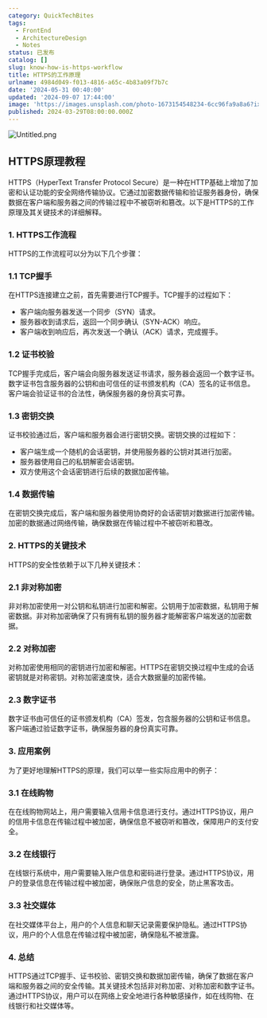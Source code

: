 ```yaml
---
category: QuickTechBites
tags:
  - FrontEnd
  - ArchitectureDesign
  - Notes
status: 已发布
catalog: []
slug: know-how-is-https-workflow
title: HTTPS的工作原理
urlname: 4984d049-f013-4816-a65c-4b83a09f7b7c
date: '2024-05-31 00:40:00'
updated: '2024-09-07 17:44:00'
image: 'https://images.unsplash.com/photo-1673154548234-6cc96fa9a8a6?ixlib=rb-4.0.3&q=85&fm=jpg&crop=entropy&cs=srgb'
published: 2024-03-29T08:00:00.000Z
---
```


![Untitled.png](https://prod-files-secure.s3.us-west-2.amazonaws.com/5d24fe63-e567-4804-86f9-9fdc62e13082/2950c759-0255-4c0a-becc-122aae8c82c0/Untitled.png?X-Amz-Algorithm=AWS4-HMAC-SHA256&X-Amz-Content-Sha256=UNSIGNED-PAYLOAD&X-Amz-Credential=ASIAZI2LB4663PKIGEI5%2F20250309%2Fus-west-2%2Fs3%2Faws4_request&X-Amz-Date=20250309T053217Z&X-Amz-Expires=3600&X-Amz-Security-Token=IQoJb3JpZ2luX2VjECUaCXVzLXdlc3QtMiJHMEUCIHkX54oFEuJqsuZvgXSfJ56gJidMH8xRCmdDoUoHxPH2AiEA823V%2FqYoIDYT4VheMwba6ljR8uZo9Ik0ECcd2RBKXFcq%2FwMIbhAAGgw2Mzc0MjMxODM4MDUiDAZKO0o4lrrwogNl0CrcA62tGc%2BF20r62SbG9wKT0pUS8Ljg%2BwS35WD8lJ%2BkVXEU1EYRVInw1%2FauLjOd3YWqPIquK8T%2FaHvSTYwC8jc8pwFcVl%2BxOZ8LvbuJXA7WFeIXfdvoQz5wTuAhmozRqyFieZuvjAlNTV%2Bujkz047v%2ByB%2BSdUvsbnsrrdffr6DlscQzr32pl9MRwSwtJrapJuJ8w0%2B9n8Dct0j%2FJlku9hleHDOV%2FZEkz7mOb8S12I43GPf6pOj1BaCEYMqi0bEg3CCN9MKlsLgHZKX0cPpPb21PzqphN3tbjI1u0E5i1Hz5O5CFHuMRaT21bT6%2BxDQRatMpeT%2FcnHX022eMXh6VzMDOCOIjnfqheWmoFV1GQr0rLdhPL2Fu9B%2Foc81blvwbuESBXjboBIVa8VzphaJ7o3259r4w%2Fg6oJoc7X6SFKABRPMo8dFShzMWL5IIcjvLbzINWlE6UHSHZrCiNhBF5hV5%2BubADotF5tctB%2FfD4J6Pm9BOOW6geAwL3OAKhTRvMi4pFpWFZQzCF4iA5IlA3excUh3XtLG%2FXmAXb%2FUSh0CgW24g9QZ%2FBvChoCwBO%2FFqwRiJkD%2FXMlD3UrgJvxv%2FqnC85DKJ%2BvEyo76XJyUuaRdWfgok2e%2FnsNmV%2BmDc3PdTcMKrGtL4GOqUBqf1W8sF9LiNZ%2BYLIG4SngtoMsQPpnp1jLLBi1qIyXkaYdBZ1OtR6sitr4rLEiutbQLxACfH5OzGfQtCCYJjTZW2RObwxiR%2B%2FUJnmK1%2F%2BHGUtuXeRxHdxYn%2BHSMCQVadyosmK%2FIiYQVWT%2F9dQf4ZJVB08oiC4lev2TmTREk7zuJwO2hJ40TSJipphx7tYhaCfhz7EHjT8bIeDnG17M2L%2FdZwsK9RJ&X-Amz-Signature=863c679d817ed486bb37f5a3c44d9e72c85967ebbf7751a9de4d8b5d46fee21d&X-Amz-SignedHeaders=host&x-id=GetObject)


## HTTPS原理教程


HTTPS（HyperText Transfer Protocol Secure）是一种在HTTP基础上增加了加密和认证功能的安全网络传输协议。它通过加密数据传输和验证服务器身份，确保数据在客户端和服务器之间的传输过程中不被窃听和篡改。以下是HTTPS的工作原理及其关键技术的详细解释。


### 1. HTTPS工作流程


HTTPS的工作流程可以分为以下几个步骤：


### 1.1 TCP握手


在HTTPS连接建立之前，首先需要进行TCP握手。TCP握手的过程如下：

- 客户端向服务器发送一个同步（SYN）请求。
- 服务器收到请求后，返回一个同步确认（SYN-ACK）响应。
- 客户端收到响应后，再次发送一个确认（ACK）请求，完成握手。

### 1.2 证书校验


TCP握手完成后，客户端会向服务器发送证书请求，服务器会返回一个数字证书。数字证书包含服务器的公钥和由可信任的证书颁发机构（CA）签名的证书信息。客户端会验证证书的合法性，确保服务器的身份真实可靠。


### 1.3 密钥交换


证书校验通过后，客户端和服务器会进行密钥交换。密钥交换的过程如下：

- 客户端生成一个随机的会话密钥，并使用服务器的公钥对其进行加密。
- 服务器使用自己的私钥解密会话密钥。
- 双方使用这个会话密钥进行后续的数据加密传输。

### 1.4 数据传输


在密钥交换完成后，客户端和服务器使用协商好的会话密钥对数据进行加密传输。加密的数据通过网络传输，确保数据在传输过程中不被窃听和篡改。


### 2. HTTPS的关键技术


HTTPS的安全性依赖于以下几种关键技术：


### 2.1 非对称加密


非对称加密使用一对公钥和私钥进行加密和解密。公钥用于加密数据，私钥用于解密数据。非对称加密确保了只有拥有私钥的服务器才能解密客户端发送的加密数据。


### 2.2 对称加密


对称加密使用相同的密钥进行加密和解密。HTTPS在密钥交换过程中生成的会话密钥就是对称密钥。对称加密速度快，适合大数据量的加密传输。


### 2.3 数字证书


数字证书由可信任的证书颁发机构（CA）签发，包含服务器的公钥和证书信息。客户端通过验证数字证书，确保服务器的身份真实可靠。


### 3. 应用案例


为了更好地理解HTTPS的原理，我们可以举一些实际应用中的例子：


### 3.1 在线购物


在在线购物网站上，用户需要输入信用卡信息进行支付。通过HTTPS协议，用户的信用卡信息在传输过程中被加密，确保信息不被窃听和篡改，保障用户的支付安全。


### 3.2 在线银行


在线银行系统中，用户需要输入账户信息和密码进行登录。通过HTTPS协议，用户的登录信息在传输过程中被加密，确保账户信息的安全，防止黑客攻击。


### 3.3 社交媒体


在社交媒体平台上，用户的个人信息和聊天记录需要保护隐私。通过HTTPS协议，用户的个人信息在传输过程中被加密，确保隐私不被泄露。


### 4. 总结


HTTPS通过TCP握手、证书校验、密钥交换和数据加密传输，确保了数据在客户端和服务器之间的安全传输。其关键技术包括非对称加密、对称加密和数字证书。通过HTTPS协议，用户可以在网络上安全地进行各种敏感操作，如在线购物、在线银行和社交媒体等。

